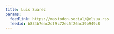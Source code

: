 ```yaml
---
title: Luis Suarez
params:
  feedlink: https://mastodon.social/@elsua.rss
  feedid: b834b7eac2df9c72ec5f26ac39b949c8
---
```

